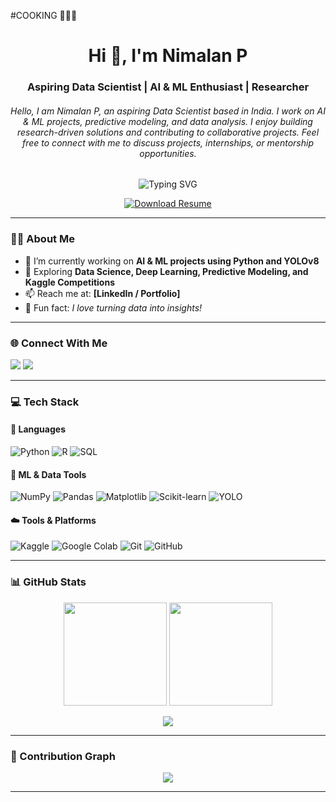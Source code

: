 
#COOKING 👨🏽‍🍳

<h1 align="center">Hi 👋, I'm Nimalan P</h1>
<h3 align="center">Aspiring Data Scientist | AI & ML Enthusiast | Researcher</h3>
<h6 align="center">Hello, I am Nimalan P, an aspiring Data Scientist based in India. I work on AI & ML projects, predictive modeling, and data analysis. I enjoy building research-driven solutions and contributing to collaborative projects. Feel free to connect with me to discuss projects, internships, or mentorship opportunities.</h6>

<p align="center">
  <img src="https://readme-typing-svg.herokuapp.com?font=Fira+Code&size=22&duration=3000&pause=1000&center=true&width=435&lines=Data+Scientist;Python+%7C+Machine+Learning+%7C+AI;Research+%7C+Deep+Learning+%7C+Analytics" alt="Typing SVG" />
</p>

<div align="center">
  <a href="https://drive.google.com/file/d/1n0TkmJeC0SaTTlukXLyXc91V_6RkXaeW/view?usp=sharing" target="_blank">
    <img src="https://img.shields.io/badge/Resume-Download-blue?style=for-the-badge&logo=adobeacrobatreader" alt="Download Resume">
  </a>
</div>

---

### 👨‍💻 About Me

- 🔨 I’m currently working on **AI & ML projects using Python and YOLOv8**
- 🌱 Exploring **Data Science, Deep Learning, Predictive Modeling, and Kaggle Competitions**
- 📫 Reach me at: **[LinkedIn / Portfolio]**
- 🎯 Fun fact: *I love turning data into insights!*

---

### 🌐 Connect With Me

<p align="left">
  <a href="https://www.linkedin.com/in/nimalan-parameswaran" target="_blank"><img src="https://img.shields.io/badge/LinkedIn-%230077B5.svg?style=for-the-badge&logo=linkedin&logoColor=white" /></a>
  <a href="mailto:nimalan936@gmail.com"><img src="https://img.shields.io/badge/Gmail-D14836?style=for-the-badge&logo=gmail&logoColor=white" /></a>
</p>

---

### 💻 Tech Stack

#### 🚀 Languages
![Python](https://img.shields.io/badge/Python-3776AB?style=for-the-badge&logo=python&logoColor=white)
![R](https://img.shields.io/badge/R-276DC3?style=for-the-badge&logo=r&logoColor=white)
![SQL](https://img.shields.io/badge/SQL-4479A1?style=for-the-badge&logo=mysql&logoColor=white)

#### 🧠 ML & Data Tools
![NumPy](https://img.shields.io/badge/NumPy-013243?style=for-the-badge&logo=numpy&logoColor=white)
![Pandas](https://img.shields.io/badge/Pandas-150458?style=for-the-badge&logo=pandas&logoColor=white)
![Matplotlib](https://img.shields.io/badge/Matplotlib-ffffff?style=for-the-badge&logo=matplotlib&logoColor=black)
![Scikit-learn](https://img.shields.io/badge/Scikit--learn-F7931E?style=for-the-badge&logo=scikit-learn&logoColor=white)
![YOLO](https://img.shields.io/badge/YOLOv8-FF6600?style=for-the-badge)

#### ☁️ Tools & Platforms
![Kaggle](https://img.shields.io/badge/Kaggle-20BEFF?style=for-the-badge&logo=kaggle&logoColor=white)
![Google Colab](https://img.shields.io/badge/Google%20Colab-F9AB00?style=for-the-badge&logo=googlecolab&logoColor=white)
![Git](https://img.shields.io/badge/Git-F05032?style=for-the-badge&logo=git&logoColor=white)
![GitHub](https://img.shields.io/badge/GitHub-181717?style=for-the-badge&logo=github&logoColor=white)

---

### 📊 GitHub Stats

<p align="center">
  <img src="https://github-readme-stats.vercel.app/api?username=nimalan-parameswaran&theme=gruvbox&show_icons=true&hide_border=false&count_private=true" height="165px"/>
  <img src="https://github-readme-stats.vercel.app/api/top-langs/?username=nimalan-parameswaran&theme=gruvbox&layout=compact&hide_border=false" height="165px"/>
</p>

<p align="center">
  <img src="https://nirzak-streak-stats.vercel.app/?user=nimalan-parameswaran&theme=gruvbox&hide_border=false" />
</p>

---

### 🧩 Contribution Graph

<p align="center">
  <img src="https://github-readme-activity-graph.vercel.app/graph?username=nimalan-parameswaran&theme=react-dark&hide_border=true" />
</p>

---
